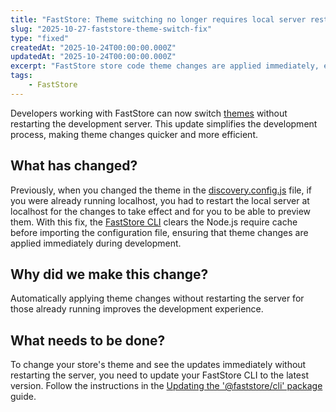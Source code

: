 ```yaml
---
title: "FastStore: Theme switching no longer requires local server restart" 
slug: "2025-10-27-faststore-theme-switch-fix" 
type: "fixed"
createdAt: "2025-10-24T00:00:00.000Z"
updatedAt: "2025-10-24T00:00:00.000Z"
excerpt: "FastStore store code theme changes are applied immediately, eliminating the need to restart the development server after modifying the theme configuration."
tags:
    - FastStore
---
```


Developers working with FastStore can now switch [themes](https://developers.vtex.com/docs/guides/faststore/themes-overview) without restarting the development server. This update simplifies the development process, making theme changes quicker and more efficient.

## What has changed?

Previously, when you changed the theme in the [discovery.config.js](https://developers.vtex.com/docs/guides/faststore/developer-tools-config-options#theme) file, if you were already running localhost, you had to restart the local server at localhost for the changes to take effect and for you to be able to preview them. With this fix, the [FastStore CLI](https://developers.vtex.com/docs/guides/faststore/developer-tools-faststore-cli) clears the Node.js require cache before importing the configuration file, ensuring that theme changes are applied immediately during development.

## Why did we make this change?

Automatically applying theme changes without restarting the server for those already running improves the development experience.

## What needs to be done?

To change your store's theme and see the updates immediately without restarting the server, you need to update your FastStore CLI to the latest version. Follow the instructions in the [Updating the '@faststore/cli' package](https://developers.vtex.com/docs/guides/faststore/developer-tools-updating-the-cli-package-version) guide.
